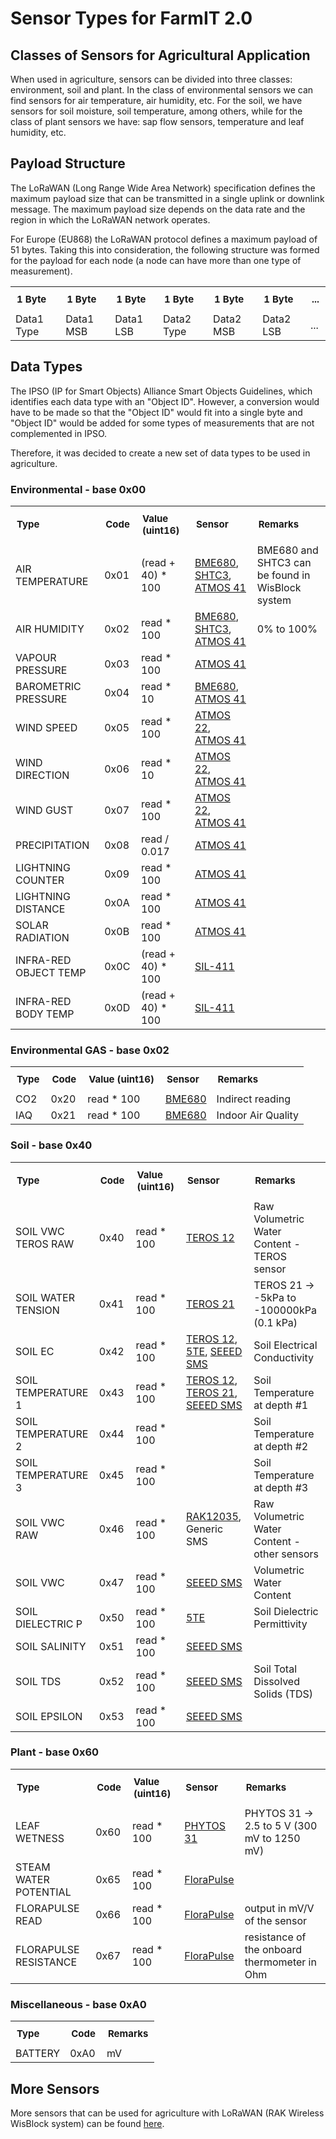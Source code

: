 # Sensor Types for FarmIT 2.0


## Classes of Sensors for Agricultural Application

When used in agriculture, sensors can be divided into three classes: environment, soil and plant. In the class of environmental sensors we can find sensors for air temperature, air humidity, etc. For the soil, we have sensors for soil moisture, soil temperature, among others, while for the class of plant sensors we have: sap flow sensors, temperature and leaf humidity, etc.

## Payload Structure

The LoRaWAN (Long Range Wide Area Network) specification defines the maximum payload size that can be transmitted in a single uplink or downlink message. The maximum payload size depends on the data rate and the region in which the LoRaWAN network operates.

For Europe (EU868) the LoRaWAN protocol defines a maximum payload of 51 bytes.
Taking this into consideration, the following structure was formed for the payload for each node (a node can have more than one type of measurement).

<table style="width: 100%;">
<tbody>
<tr>
<td style="font-size: 15px; padding: 10px;"><b>1 Byte</b></td>
<td style="font-size: 15px; padding: 10px;"><b>1 Byte</b></td>
<td style="font-size: 15px; padding: 10px;"><b>1 Byte</b></td>
<td style="font-size: 15px; padding: 10px;"><b>1 Byte</b></td>
<td style="font-size: 15px; padding: 10px;"><b>1 Byte</b></td>
<td style="font-size: 15px; padding: 10px;"><b>1 Byte</b></td>
<td style="font-size: 15px; padding: 10px;"><b> ... </b></td>
</tr>
<tr>
<td>Data1 Type</td>
<td>Data1 MSB</td>
<td>Data1 LSB</td>
<td>Data2 Type</td>
<td>Data2 MSB</td>
<td>Data2 LSB</td>
<td>...</td>
</tr>
</tbody>
</table>

## Data Types

The IPSO (IP for Smart Objects) Alliance Smart Objects Guidelines, which identifies each data type with an "Object ID". However, a conversion would have to be made so that the "Object ID" would fit into a single byte and "Object ID" would be added for some types of measurements that are not complemented in IPSO.

Therefore, it was decided to create a new set of data types to be used in agriculture.

### Environmental - base 0x00

<table style="width: 100%;">
<tbody>
<tr>
<td style="font-size: 15px; padding: 10px;"><b>Type</b></td>
<td style="font-size: 15px; padding: 10px;"><b>Code</b></td>
<td style="font-size: 15px; padding: 10px;"><b>Value (uint16)</b></td>
<td style="font-size: 15px; padding: 10px;"><b>Sensor</b></td>
<td style="font-size: 15px; padding: 10px;"><b>Remarks</b></td>
</tr>
<tr>
<td> AIR TEMPERATURE </td>
<td> 0x01 </td>
<td> (read + 40) * 100</td>
<td> <a href="https://www.bosch-sensortec.com/products/environmental-sensors/gas-sensors/bme680/">BME680</a>, <a href="https://www.sensirion.com/products/catalog/SHTC3/">SHTC3</a>, <a href="https://metergroup.com/products/atmos-41/">ATMOS 41</a></td>
<td>BME680 and SHTC3 can be found in WisBlock system</td>
</tr>
<tr>
<td> AIR HUMIDITY        </td>
<td> 0x02</td>
<td> read * 100</td>
<td> <a href="https://www.bosch-sensortec.com/products/environmental-sensors/gas-sensors/bme680/">BME680</a>, <a href="https://www.sensirion.com/products/catalog/SHTC3/">SHTC3</a>, <a href="https://metergroup.com/products/atmos-41/">ATMOS 41</a></td>
<td>0% to 100%</td>
</tr>
<tr>
<td> VAPOUR PRESSURE     </td>
<td> 0x03</td>
<td> read * 100</td>
<td> <a href="https://metergroup.com/products/atmos-41/">ATMOS 41</a></td>
<td></td>
</tr>
<tr>
<td> BAROMETRIC PRESSURE </td>
<td>0x04</td>
<td> read * 10</td>
<td> <a href="https://www.bosch-sensortec.com/products/environmental-sensors/gas-sensors/bme680/">BME680</a>, <a href="https://metergroup.com/products/atmos-41/">ATMOS 41</a></td>
<td></td>
</tr>
<tr>
<td> WIND SPEED          </td>
<td>0x05</td>
<td> read * 100</td>
<td> <a href="https://metergroup.com/products/atmos-22/">ATMOS 22</a>, <a href="https://metergroup.com/products/atmos-41/">ATMOS 41</a></td>
<td></td>
</tr>
<tr>
<td> WIND DIRECTION      </td>
<td>0x06</td>
<td> read * 10</td>
<td> <a href="https://metergroup.com/products/atmos-22/">ATMOS 22</a>, <a href="https://metergroup.com/products/atmos-41/">ATMOS 41</a></td>
<td></td>
</tr>
<tr>
<td> WIND GUST           </td>
<td>0x07</td>
<td> read * 100</td>
<td> <a href="https://metergroup.com/products/atmos-22/">ATMOS 22</a>, <a href="https://metergroup.com/products/atmos-41/">ATMOS 41</a></td>
<td></td>
</tr>
<tr>
<td> PRECIPITATION       </td>
<td>0x08</td>
<td> read / 0.017</td>
<td> <a href="https://metergroup.com/products/atmos-41/">ATMOS 41</a></td>
<td></td>
</tr>
<tr>
<td> LIGHTNING COUNTER   </td>
<td>0x09</td>
<td> read * 100</td>
<td> <a href="https://metergroup.com/products/atmos-41/">ATMOS 41</a></td>
<td></td>
</tr>
<tr>
<td> LIGHTNING DISTANCE  </td>
<td>0x0A</td>
<td> read * 100</td>
<td> <a href="https://metergroup.com/products/atmos-41/">ATMOS 41</a></td>
<td></td>
</tr>
<tr>
<td> SOLAR RADIATION     </td>
<td>0x0B</td>
<td> read * 100</td>
<td> <a href="https://metergroup.com/products/atmos-41/">ATMOS 41</a></td>
<td></td>
</tr>
<tr>
<td> INFRA-RED OBJECT TEMP      </td>
<td>0x0C</td>
<td> (read + 40) * 100</td>
<td> <a href="https://www.apogeeinstruments.com/sil-411-commercial-grade-sdi-12-digital-output-standard-field-of-view-infrared-radiometer-sensor/">SIL-411</a></td>
<td></td>
</tr>
<tr>
<td> INFRA-RED BODY TEMP       </td>
<td> 0x0D</td>
<td> (read + 40) * 100</td>
<td> <a href="https://www.apogeeinstruments.com/sil-411-commercial-grade-sdi-12-digital-output-standard-field-of-view-infrared-radiometer-sensor/">SIL-411</a></td>
<td></td>
</tr>
</tbody>
</table>


### Environmental GAS - base 0x02

<table style="width: 100%;">
<tbody>
<tr>
<td style="font-size: 15px; padding: 10px;"><b>Type</b></td>
<td style="font-size: 15px; padding: 10px;"><b>Code</b></td>
<td style="font-size: 15px; padding: 10px;"><b>Value (uint16)</b></td>
<td style="font-size: 15px; padding: 10px;"><b>Sensor</b></td>
<td style="font-size: 15px; padding: 10px;"><b>Remarks</b></td>
</tr>
<tr>
<td> CO2 </td>
<td> 0x20 </td>
<td> read * 100</td>
<td> <a href="https://www.bosch-sensortec.com/products/environmental-sensors/gas-sensors/bme680/">BME680</a></td>
<td> Indirect reading</td>
</tr>
<tr>
<td> IAQ </td>
<td> 0x21 </td>
<td> read * 100</td>
<td> <a href="https://www.bosch-sensortec.com/products/environmental-sensors/gas-sensors/bme680/">BME680</a></td>
<td> Indoor Air Quality</td>
</tr>
</tbody>
</table>

### Soil - base 0x40

<table style="width: 100%;">
<tbody>
<tr>
<td style="font-size: 15px; padding: 10px;"><b>Type</b></td>
<td style="font-size: 15px; padding: 10px;"><b>Code</b></td>
<td style="font-size: 15px; padding: 10px;"><b>Value (uint16)</b></td>
<td style="font-size: 15px; padding: 10px;"><b>Sensor</b></td>
<td style="font-size: 15px; padding: 10px;"><b>Remarks</b></td>
</tr>
<tr>
<td> SOIL VWC TEROS RAW </td>
<td> 0x40 </td>
<td> read * 100</td>
<td> <a href="https://metergroup.com/products/teros-12/">TEROS 12</a></td>
<td> Raw Volumetric Water Content - TEROS sensor</td>
</tr>
<tr>
<td> SOIL WATER TENSION </td>
<td> 0x41 </td>
<td> read * 100</td>
<td> <a href="https://metergroup.com/products/teros-21/">TEROS 21</a></td>
<td> TEROS 21 -> -5kPa to -100000kPa (0.1 kPa) </td>
</tr>
<tr>
<td> SOIL EC </td>
<td> 0x42 </td>
<td> read * 100</td>
<td> <a href="https://metergroup.com/products/teros-12/">TEROS 12</a>, <a href="https://s.campbellsci.com/documents/ca/product-brochures/5te_br.pdf">5TE</a>, <a href="https://www.digikey.pt/pt/products/detail/seeed-technology-co.,-ltd/314990620/16570933?utm_adgroup=&utm_source=google&utm_medium=cpc&utm_campaign=PMax_Product_All%20Products&utm_term=&productid=16570933&utm_content=&utm_id=go_cmp-20187105315_adg-_ad-__dev-c_ext-_prd-16570933_sig-CjwKCAiA29auBhBxEiwAnKcSqj6BeoKupbwP-RZPg070JTDrAJbdjpTrq6t5b-9uiSRsAz9o3Zma6BoCn0wQAvD_BwE&gad_source=1&gclid=CjwKCAiA29auBhBxEiwAnKcSqj6BeoKupbwP-RZPg070JTDrAJbdjpTrq6t5b-9uiSRsAz9o3Zma6BoCn0wQAvD_BwE">SEEED SMS</a></td>
<td> Soil Electrical Conductivity</td>
</tr>
<tr>
<td> SOIL TEMPERATURE 1 </td>
<td> 0x43 </td>
<td> read * 100</td>
<td> <a href="https://metergroup.com/products/teros-12/">TEROS 12</a>, <a href="https://metergroup.com/products/teros-21/">TEROS 21</a>, <a href="https://www.digikey.pt/pt/products/detail/seeed-technology-co.,-ltd/314990620/16570933?utm_adgroup=&utm_source=google&utm_medium=cpc&utm_campaign=PMax_Product_All%20Products&utm_term=&productid=16570933&utm_content=&utm_id=go_cmp-20187105315_adg-_ad-__dev-c_ext-_prd-16570933_sig-CjwKCAiA29auBhBxEiwAnKcSqj6BeoKupbwP-RZPg070JTDrAJbdjpTrq6t5b-9uiSRsAz9o3Zma6BoCn0wQAvD_BwE&gad_source=1&gclid=CjwKCAiA29auBhBxEiwAnKcSqj6BeoKupbwP-RZPg070JTDrAJbdjpTrq6t5b-9uiSRsAz9o3Zma6BoCn0wQAvD_BwE">SEEED SMS</a></td>
<td> Soil Temperature at depth #1</td>
</tr>
<tr>
<td> SOIL TEMPERATURE 2 </td>
<td> 0x44 </td>
<td> read * 100</td>
<td> </td>
<td> Soil Temperature at depth #2</td>
</tr>
<tr>
<td> SOIL TEMPERATURE 3 </td>
<td> 0x45 </td>
<td> read * 100</td>
<td> </td>
<td> Soil Temperature at depth #3</td>
</tr>
<tr>
<td> SOIL VWC RAW </td>
<td> 0x46 </td>
<td> read * 100</td>
<td> <a href="https://docs.rakwireless.com/Product-Categories/WisBlock/RAK12035/Datasheet/">RAK12035</a>, Generic SMS</td>
<td> Raw Volumetric Water Content - other sensors</td>
</tr>
<tr>
<td> SOIL VWC </td>
<td> 0x47 </td>
<td> read * 100</td>
<td> <a href="https://www.digikey.pt/pt/products/detail/seeed-technology-co.,-ltd/314990620/16570933?utm_adgroup=&utm_source=google&utm_medium=cpc&utm_campaign=PMax_Product_All%20Products&utm_term=&productid=16570933&utm_content=&utm_id=go_cmp-20187105315_adg-_ad-__dev-c_ext-_prd-16570933_sig-CjwKCAiA29auBhBxEiwAnKcSqj6BeoKupbwP-RZPg070JTDrAJbdjpTrq6t5b-9uiSRsAz9o3Zma6BoCn0wQAvD_BwE&gad_source=1&gclid=CjwKCAiA29auBhBxEiwAnKcSqj6BeoKupbwP-RZPg070JTDrAJbdjpTrq6t5b-9uiSRsAz9o3Zma6BoCn0wQAvD_BwE">SEEED SMS</a></td>
<td> Volumetric Water Content</td>
</tr>
<tr>
<td> SOIL DIELECTRIC P </td>
<td> 0x50 </td>
<td> read * 100</td>
<td> <a href="https://s.campbellsci.com/documents/ca/product-brochures/5te_br.pdf">5TE</a></td>
<td> Soil Dielectric Permittivity</td>
</tr>
<tr>
<td> SOIL SALINITY </td>
<td> 0x51 </td>
<td> read * 100</td>
<td> <a href="https://www.digikey.pt/pt/products/detail/seeed-technology-co.,-ltd/314990620/16570933?utm_adgroup=&utm_source=google&utm_medium=cpc&utm_campaign=PMax_Product_All%20Products&utm_term=&productid=16570933&utm_content=&utm_id=go_cmp-20187105315_adg-_ad-__dev-c_ext-_prd-16570933_sig-CjwKCAiA29auBhBxEiwAnKcSqj6BeoKupbwP-RZPg070JTDrAJbdjpTrq6t5b-9uiSRsAz9o3Zma6BoCn0wQAvD_BwE&gad_source=1&gclid=CjwKCAiA29auBhBxEiwAnKcSqj6BeoKupbwP-RZPg070JTDrAJbdjpTrq6t5b-9uiSRsAz9o3Zma6BoCn0wQAvD_BwE">SEEED SMS</a></td>
<td></td>
</tr>
<tr>
<td> SOIL TDS </td>
<td> 0x52 </td>
<td> read * 100</td>
<td> <a href="https://www.digikey.pt/pt/products/detail/seeed-technology-co.,-ltd/314990620/16570933?utm_adgroup=&utm_source=google&utm_medium=cpc&utm_campaign=PMax_Product_All%20Products&utm_term=&productid=16570933&utm_content=&utm_id=go_cmp-20187105315_adg-_ad-__dev-c_ext-_prd-16570933_sig-CjwKCAiA29auBhBxEiwAnKcSqj6BeoKupbwP-RZPg070JTDrAJbdjpTrq6t5b-9uiSRsAz9o3Zma6BoCn0wQAvD_BwE&gad_source=1&gclid=CjwKCAiA29auBhBxEiwAnKcSqj6BeoKupbwP-RZPg070JTDrAJbdjpTrq6t5b-9uiSRsAz9o3Zma6BoCn0wQAvD_BwE">SEEED SMS</a></td>
<td> Soil Total Dissolved Solids (TDS)</td>
</tr>
<tr>
<td> SOIL EPSILON </td>
<td> 0x53 </td>
<td> read * 100</td>
<td> <a href="https://www.digikey.pt/pt/products/detail/seeed-technology-co.,-ltd/314990620/16570933?utm_adgroup=&utm_source=google&utm_medium=cpc&utm_campaign=PMax_Product_All%20Products&utm_term=&productid=16570933&utm_content=&utm_id=go_cmp-20187105315_adg-_ad-__dev-c_ext-_prd-16570933_sig-CjwKCAiA29auBhBxEiwAnKcSqj6BeoKupbwP-RZPg070JTDrAJbdjpTrq6t5b-9uiSRsAz9o3Zma6BoCn0wQAvD_BwE&gad_source=1&gclid=CjwKCAiA29auBhBxEiwAnKcSqj6BeoKupbwP-RZPg070JTDrAJbdjpTrq6t5b-9uiSRsAz9o3Zma6BoCn0wQAvD_BwE">SEEED SMS</a></td>
<td></td>
</tr>
</tbody>
</table>

### Plant - base 0x60

<table style="width: 100%;">
<tbody>
<tr>
<td style="font-size: 15px; padding: 10px;"><b>Type</b></td>
<td style="font-size: 15px; padding: 10px;"><b>Code</b></td>
<td style="font-size: 15px; padding: 10px;"><b>Value (uint16)</b></td>
<td style="font-size: 15px; padding: 10px;"><b>Sensor</b></td>
<td style="font-size: 15px; padding: 10px;"><b>Remarks</b></td>
</tr>
<tr>
<td> LEAF WETNESS </td>
<td> 0x60 </td>
<td> read * 100</td>
<td> <a href="https://metergroup.com/products/phytos-31/">PHYTOS 31</a></td>
<td> PHYTOS 31 -> 2.5 to 5 V (300 mV to 1250 mV) </td>
</tr>
<tr>
<td> STEAM WATER POTENTIAL </td>
<td> 0x65 </td>
<td> read * 100</td>
<td> <a href="https://www.florapulse.com/">FloraPulse</a></td>
<td> </td>
</tr>
<tr>
<td> FLORAPULSE READ </td>
<td> 0x66  </td>
<td> read * 100</td>
<td> <a href="https://www.florapulse.com/">FloraPulse</a></td>
<td> output in mV/V of the sensor </td>
</tr>
<tr>
<td> FLORAPULSE RESISTANCE </td>
<td> 0x67 </td>
<td> read * 100</td>
<td> <a href="https://www.florapulse.com/">FloraPulse</a></td>
<td>resistance of the onboard thermometer in Ohm </td>
</tr>
</tbody>
</table>

### Miscellaneous - base 0xA0

<table style="width: 100%;">
<tbody>
<tr>
<td style="font-size: 15px; padding: 10px;"><b>Type</b></td>
<td style="font-size: 15px; padding: 10px;"><b>Code</b></td>
<td style="font-size: 15px; padding: 10px;"><b>Remarks</b></td>
</tr>
<tr>
<td> BATTERY </td>
<td> 0xA0 </td>
<td> mV </td>
</tr>
</tbody>
</table>

## More Sensors

More sensors that can be used for agriculture with LoRaWAN (RAK Wireless WisBlock system) can be found <a href="https://store.rakwireless.com/collections/wisblock-sensor">here</a>.